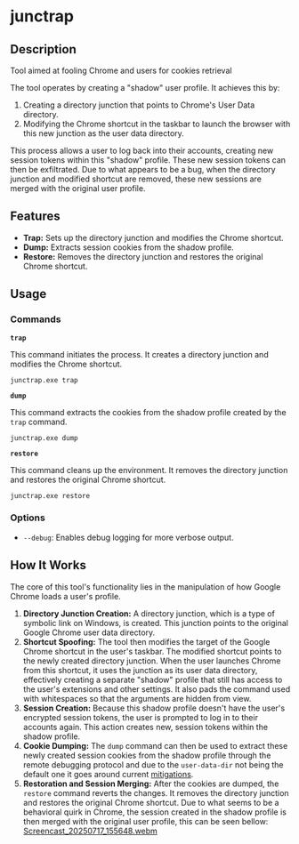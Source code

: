 # junctrap

## Description

Tool aimed at fooling Chrome and users for cookies retrieval

The tool operates by creating a "shadow" user profile. It achieves this by:
1.  Creating a directory junction that points to Chrome's User Data directory.
2.  Modifying the Chrome shortcut in the taskbar to launch the browser with this new junction as the user data directory.

This process allows a user to log back into their accounts, creating new session tokens within this "shadow" profile. These new session tokens can then be exfiltrated. Due to what appears to be a bug, when the directory junction and modified shortcut are removed, these new sessions are merged with the original user profile.

## Features

*   **Trap:** Sets up the directory junction and modifies the Chrome shortcut.
*   **Dump:** Extracts session cookies from the shadow profile.
*   **Restore:** Removes the directory junction and restores the original Chrome shortcut.

## Usage

### Commands

**`trap`**

This command initiates the process. It creates a directory junction and modifies the Chrome shortcut.

```shell
junctrap.exe trap
```

**`dump`**

This command extracts the cookies from the shadow profile created by the `trap` command.

```shell
junctrap.exe dump
```

**`restore`**

This command cleans up the environment. It removes the directory junction and restores the original Chrome shortcut.

```shell
junctrap.exe restore
```

### Options

*   `--debug`: Enables debug logging for more verbose output.

## How It Works

The core of this tool's functionality lies in the manipulation of how Google Chrome loads a user's profile.

1.  **Directory Junction Creation:** A directory junction, which is a type of symbolic link on Windows, is created. This junction points to the original Google Chrome user data directory.
2.  **Shortcut Spoofing:** The tool then modifies the target of the Google Chrome shortcut in the user's taskbar. The modified shortcut points to the newly created directory junction. When the user launches Chrome from this shortcut, it uses the junction as its user data directory, effectively creating a separate "shadow" profile that still has access to the user's extensions and other settings. It also pads the command used with whitespaces so that the arguments are hidden from view.
3.  **Session Creation:** Because this shadow profile doesn't have the user's encrypted session tokens, the user is prompted to log in to their accounts again. This action creates new, session tokens within the shadow profile.
4.  **Cookie Dumping:** The `dump` command can then be used to extract these newly created session cookies from the shadow profile through the remote debugging protocol and due to the `user-data-dir` not being the default one it goes around current [mitigations](https://developer.chrome.com/blog/remote-debugging-port).
5.  **Restoration and Session Merging:** After the cookies are dumped, the `restore` command reverts the changes. It removes the directory junction and restores the original Chrome shortcut. Due to what seems to be a behavioral quirk in Chrome, the session created in the shadow profile is then merged with the original user profile, this can be seen bellow:
[Screencast_20250717_155648.webm](https://github.com/user-attachments/assets/a5730cfe-155e-4b5f-b49c-256bc856d577)
